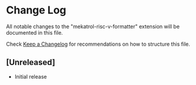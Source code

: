 # Change Log

All notable changes to the "mekatrol-risc-v-formatter" extension will be documented in this file.

Check [Keep a Changelog](http://keepachangelog.com/) for recommendations on how to structure this file.

## [Unreleased]

- Initial release